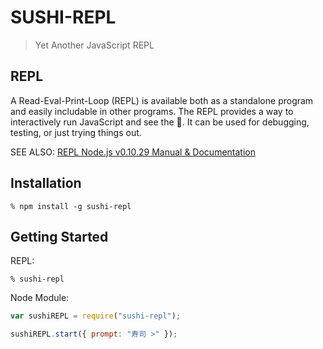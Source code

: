 # SUSHI-REPL
> Yet Another JavaScript REPL

## REPL
A Read-Eval-Print-Loop (REPL) is available both as a standalone program and easily includable in other programs. The REPL provides a way to interactively run JavaScript and see the :sushi:. It can be used for debugging, testing, or just trying things out.

SEE ALSO: [REPL Node.js v0.10.29 Manual & Documentation](http://nodejs.org/api/repl.html)

## Installation

```shell
% npm install -g sushi-repl
```

## Getting Started

REPL:

```shell
% sushi-repl
```

Node Module:

```javascript
var sushiREPL = require("sushi-repl");

sushiREPL.start({ prompt: "寿司 >" });
```
